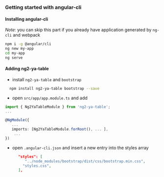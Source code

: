 ### Getting started with angular-cli
 
#### Installing angular-cli

*Note*: you can skip this part if you already have application generated by `ng-cli` and webpack
  
```bash
npm i -g @angular/cli
ng new my-app
cd my-app
ng serve
```

#### Adding ng2-ya-table
 
 - install `ng2-ya-table` and `bootstrap`

 ```bash
   npm install ng2-ya-table bootstrap --save
 ```
 
- open `src/app/app.module.ts` and add

```typescript
import { Ng2YaTableModule } from 'ng2-ya-table';
...

@NgModule({
   ...
   imports: [Ng2YaTableModule.forRoot(), ... ],
    ... 
})
```

- open `.angular-cli.json` and insert a new entry into the styles array 

```json
      "styles": [
         "../node_modules/bootstrap/dist/css/bootstrap.min.css",
        "styles.css",
      ],
```